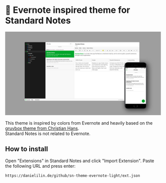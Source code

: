 # :elephant: Evernote inspired theme for Standard Notes
![Evernote inspired theme for Standard Notes](preview.png)

This theme is inspired by colors from Evernote and heavily based on the [gruvbox theme from Christian Hans](https://github.com/christianhans/sn-gruvbox-dark-theme).<br>
Standard Notes is not related to Evernote.

## How to install

Open "Extensions" in Standard Notes and click "Import Extension". Paste the following URL and press enter:

```
https://danielilin.de/github/sn-theme-evernote-light/ext.json
```